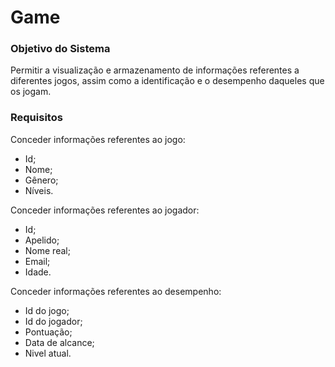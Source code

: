 # Game

### Objetivo do Sistema
Permitir a visualização e armazenamento de informações referentes a diferentes jogos, assim como a identificação e o desempenho daqueles que os jogam.

### Requisitos
Conceder informações referentes ao jogo: 
- Id;
- Nome;
- Gênero;
- Níveis.

Conceder informações referentes ao jogador:
- Id;
- Apelido;
- Nome real;
- Email;
- Idade.

Conceder informações referentes ao desempenho: 
- Id do jogo;
- Id do jogador;
- Pontuação;
- Data de alcance;
- Nivel atual.
